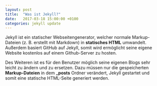 ```yaml
---
layout: post
title:  "Was ist Jekyll?"
date:   2017-03-18 15:00:00 +0100
categories: jekyll update
---
```

Jekyll ist ein statischer Webseitengenerator, welcher normale Markup-Dateien (z. B. erstellt mit Markdown) in **statisches HTML** umwandelt. 
Außerdem basiert GitHub auf Jekyll, somit wird ermöglicht seine eigene Website kostenlos auf einem Github-Server zu hosten.

Des Weiteren ist es für den Benutzer möglich seine eigenen Blogs sehr leicht zu ändern und zu ersetzen. Dazu müssen nur die gespeicherten **Markup-Dateien** in dem **_posts** Ordner verändert, 
Jekyll gestartet und somit eine statische HTML-Seite generiert werden.
